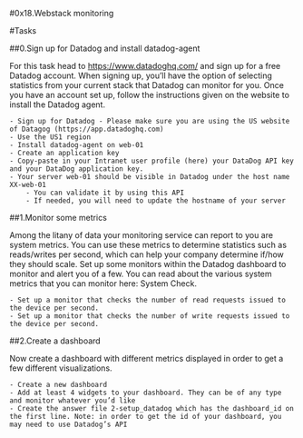 #0x18.Webstack monitoring

#Tasks

##0.Sign up for Datadog and install datadog-agent

For this task head to https://www.datadoghq.com/ and sign up for a free Datadog account. When signing up, you’ll have the option of selecting statistics from your current stack that Datadog can monitor for you. Once you have an account set up, follow the instructions given on the website to install the Datadog agent. 


    - Sign up for Datadog - Please make sure you are using the US website of Datagog (https://app.datadoghq.com)
    - Use the US1 region
    - Install datadog-agent on web-01
    - Create an application key
    - Copy-paste in your Intranet user profile (here) your DataDog API key and your DataDog application key.
    - Your server web-01 should be visible in Datadog under the host name XX-web-01
        - You can validate it by using this API
        - If needed, you will need to update the hostname of your server

##1.Monitor some metrics

Among the litany of data your monitoring service can report to you are system metrics. You can use these metrics to determine statistics such as reads/writes per second, which can help your company determine if/how they should scale. Set up some monitors within the Datadog dashboard to monitor and alert you of a few. You can read about the various system metrics that you can monitor here: System Check.


    - Set up a monitor that checks the number of read requests issued to the device per second.
    - Set up a monitor that checks the number of write requests issued to the device per second.

##2.Create a dashboard

Now create a dashboard with different metrics displayed in order to get a few different visualizations.

    - Create a new dashboard
    - Add at least 4 widgets to your dashboard. They can be of any type and monitor whatever you’d like
    - Create the answer file 2-setup_datadog which has the dashboard_id on the first line. Note: in order to get the id of your dashboard, you may need to use Datadog’s API

